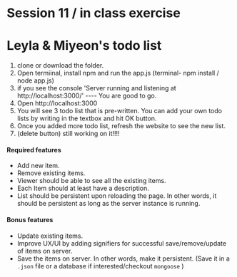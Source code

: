 # Session 11 / in class exercise

# Leyla & Miyeon's todo list

1. clone or download the folder.
2. Open termiinal, install npm and run the app.js (terminal- npm install / node app.js)
3. if you see the console 'Server running and listening at http://localhost:3000/' ---- You are good to go.
4. Open http://localhost:3000 
5. You will see 3 todo list that is pre-written. You can add your own todo lists by writing in the textbox and hit OK button.
6. Once you added more todo list, refresh the website to see the new list.
7. (delete button) still working on it!!!!




#### Required features

- Add new item.
- Remove existing items.
- Viewer should be able to see all the existing items.
- Each Item should at least have a description.
- List should be persistent upon reloading the page. In other words, it should be persistent as long as the server instance is running.

#### Bonus features

- Update existing items.
- Improve UX/UI by adding signifiers for successful save/remove/update of items on server.
- Save the items on server. In other words, make it persistent. (Save it in a `.json` file or a database if interested/checkout `mongoose` )




